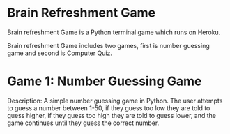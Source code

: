 # Brain Refreshment Game
Brain refreshment Game is a Python terminal game which runs on Heroku.

Brain refreshment Game includes two games, first is number guessing game and second is Computer Quiz.
# Game 1: Number Guessing Game
Description: A simple number guessing game in Python.  The user attempts to guess a number between 1-50, if they guess too low they are told to guess 
higher, if they guess too high they are told to guess lower, and the game continues until they guess the correct number.

